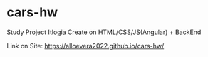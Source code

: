 # cars-hw

Study Project Itlogia 
Create on HTML/CSS/JS(Angular) + BackEnd 

Link on Site: https://alloevera2022.github.io/cars-hw/
